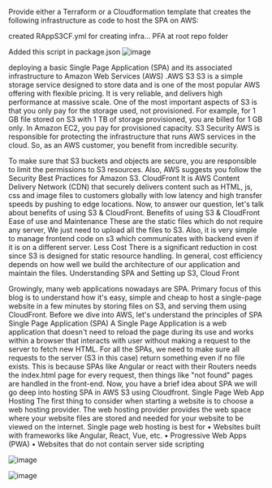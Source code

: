 Provide either a Terraform or a Cloudformation template that creates the following
infrastructure as code to host the SPA on AWS:

created RAppS3CF.yml for creating infra... PFA at root repo folder




Added this script in package.json 
![image](https://user-images.githubusercontent.com/81747695/131244922-acd515c7-b4f3-487d-aceb-44cd4540ef42.png)


deploying a basic Single Page Application (SPA) and its associated infrastructure to Amazon Web Services (AWS)
.AWS S3
S3 is a simple storage service designed to store data and is one of the most popular AWS offering with flexible pricing. It is very reliable, and delivers high performance at massive scale.
One of the most important aspects of  S3 is that you only pay for the storage used, not provisioned. For example, for 1 GB file stored on S3 with 1 TB of storage provisioned, you are billed for 1 GB only. In Amazon EC2, you pay for provisioned capacity.
S3 Security
AWS is responsible for protecting the infrastructure that runs AWS services in the cloud. So, as an AWS customer, you benefit from incredible security.

To make sure that S3 buckets and objects are secure, you are responsible to limit the permissions to S3 resources. Also, AWS suggests you follow the Security Best Practices for Amazon S3.
CloudFront
It is AWS Content Delivery Network (CDN) that securely delivers content such as HTML, js, css and image files to customers globally with low latency and high transfer speeds by pushing to edge locations.
Now, to answer our question, let's talk about benefits of using S3 & CloudFront.
Benefits of using S3 & CloudFront
Ease of use and Maintenance
These are the static files which do not require any server, We just need to upload all the files to S3. Also, it is very simple to manage frontend code on s3 which communicates with backend even if it is on a different server.
Less Cost
There is a significant reduction in cost since S3 is designed for static resource handling. In general, cost efficiency depends on how well we build the architecture of our application and maintain the files.
Understanding SPA and Setting up S3, Cloud Front

Growingly, many web applications nowadays are SPA. Primary focus of this blog is to understand how it's easy, simple and cheap to host a single-page website in a few minutes by storing files on S3, and serving them using CloudFront.
Before we dive into AWS, let's understand the principles of SPA
Single Page Application (SPA)
A Single Page Application is a web application that doesn't need to reload the page during its use and works within a browser that interacts with user without making a request to the server to fetch new HTML.
For all the SPAs, we need to make sure all requests to the server (S3 in this case) return something even if no file exists. This is because SPAs like Angular or react with their Routers needs the index.html page for every request, then things like "not found" pages are handled in the front-end.
Now, you have a brief idea about SPA we will go deep into hosting SPA in AWS S3 using Cloudfront.
Single Page Web App Hosting
The first thing to consider when starting a website is to choose a web hosting provider. The web hosting provider provides the web space where your website files are stored and needed for your website to be viewed on the internet.
Single page web hosting is best for
•	Websites built with frameworks like Angular, React, Vue, etc.
•	Progressive Web Apps (PWA)
•	Websites that do not contain server side scripting


![image](https://user-images.githubusercontent.com/81747695/131246836-df7ffa62-90bd-4761-b091-6fc505c6f079.png)


![image](https://user-images.githubusercontent.com/81747695/131246848-475c20d7-acd6-4205-8ca2-9c5037170863.png)

